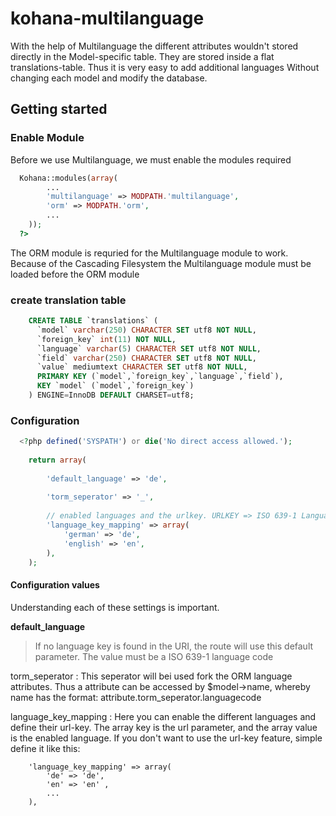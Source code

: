 kohana-multilanguage
====================

With the help of Multilanguage the different attributes wouldn't stored directly in the Model-specific table. They are stored inside a flat translations-table. Thus it is very easy to add additional languages Without changing each model and modify the database. 

## Getting started

### Enable Module

Before we use Multilanguage, we must enable the modules required
```php
  Kohana::modules(array(
		...
		'multilanguage' => MODPATH.'multilanguage',
		'orm' => MODPATH.'orm',
		...
	));
  ?>
```

The ORM module is requried for the Multilanguage module to work. Because of the Cascading Filesystem the Multilanguage module must be loaded before the ORM module
### create translation table
```sql
	CREATE TABLE `translations` (
	  `model` varchar(250) CHARACTER SET utf8 NOT NULL,
	  `foreign_key` int(11) NOT NULL,
	  `language` varchar(5) CHARACTER SET utf8 NOT NULL,
	  `field` varchar(250) CHARACTER SET utf8 NOT NULL,
	  `value` mediumtext CHARACTER SET utf8 NOT NULL,
	  PRIMARY KEY (`model`,`foreign_key`,`language`,`field`),
	  KEY `model` (`model`,`foreign_key`)
	) ENGINE=InnoDB DEFAULT CHARSET=utf8;
```

### Configuration
```php
  <?php defined('SYSPATH') or die('No direct access allowed.');
	
	return array(
	
		'default_language' => 'de',	
		
		'torm_seperator' => '_',
		
		// enabled languages and the urlkey. URLKEY => ISO 639-1 Language Codes
		'language_key_mapping' => array(
			'german' => 'de',
			'english' => 'en',
		),
	);
```
#### Configuration values

Understanding each of these settings is important.


**default_language**
> If no language key is found in the URI, the route will use this default parameter. The value must be a ISO 639-1 language code

torm_seperator
:	This seperator will bei used fork the ORM language attributes. Thus a attribute can be accessed by $model->name, whereby name has the format: attribute.torm_seperator.languagecode

language_key_mapping
: Here you can enable the different languages and define their url-key. The array key is the url parameter, and the array value is the enabled language. If you don't want to use the url-key feature, simple define it like this:

		'language_key_mapping' => array(
			'de' => 'de',
			'en' => 'en' ,
			...
		),